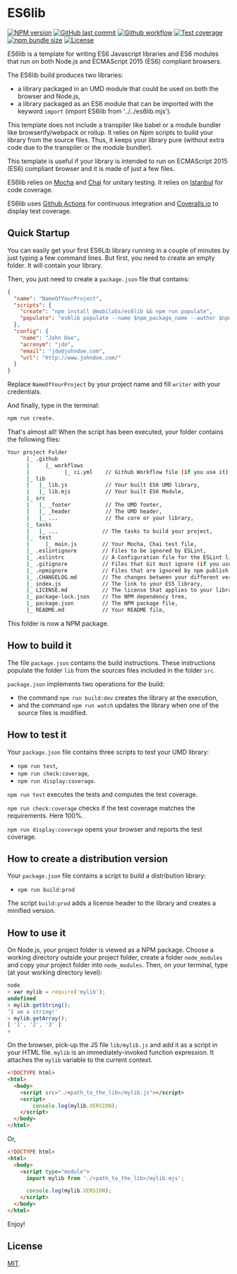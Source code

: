 # ES6lib

[![NPM version][npm-image]][npm-url]
[![GitHub last commit][commit-image]][commit-url]
[![Github workflow][ci-image]][ci-url]
[![Test coverage][coveralls-image]][coveralls-url]
[![npm bundle size][npm-bundle-size-image]][npm-bundle-size-url]
[![License][license-image]](LICENSE.md)

ES6lib is a template for writing ES6 Javascript libraries and ES6 modules that run on both Node.js and ECMAScript 2015 (ES6) compliant browsers.

The ES6lib build produces two libraries:

  * a library packaged in an UMD module that could be used on both the browser and Node.js,
  * a library packaged as an ES6 module that can be imported with the keyword `import` (import ES6lib from '../../es6lib.mjs').

This template does not include a transpiler like babel or a module bundler like browserify/webpack or rollup. It relies on Npm scripts to build your library from the source files. Thus, it keeps your library pure (without extra code due to the transpiler or the module bundler).

This template is useful if your library is intended to run on ECMAScript 2015 (ES6) compliant browser and it is made of just a few files.

ES6lib relies on [Mocha](https://mochajs.org) and [Chai](http://chaijs.com) for unitary testing. It relies on [Istanbul](https://gotwarlost.github.io/istanbul/) for code coverage.

ES6lib uses [Github Actions](https://docs.github.com/en/actions) for continuous integration and [Coveralls.io](https://coveralls.io) to display test coverage.


## Quick Startup

You can easily get your first ES6Lib library running in a couple of minutes by just typing a few command lines. But first, you need to create an empty folder. It will contain your library.

Then, you just need to create a `package.json` file that contains:

```json
{
  "name": "NameOfYourProject",
  "scripts": {
    "create": "npm install @mobilabs/es6lib && npm run populate",
    "populate": "es6lib populate --name $npm_package_name --author $npm_package_config_name --acronym $npm_package_config_acronym --email $npm_package_config_email --url $npm_package_config_url && npm install && npm run build:dev && npm run test && npm run report"
  },
  "config": {
    "name": "John Doe",
    "acronym": "jdo",
    "email": "jdo@johndoe.com",
    "url": "http://www.johndoe.com/"
  }
}
```
Replace `NameOfYourProject` by your project name and fill `writer` with your credentials.

And finally, type in the terminal:

```bash
npm run create.
```

That's almost all! When the script has been executed, your folder contains the following files:

```bash
Your project Folder
      |_ .github
      |     |_ workflows
      |           |_ ci.yml    // Github Workflow file (if you use it),
      |_ lib
      |   |_ lib.js            // Your built ES6 UMD library,
      |   |_ lib.mjs           // Your built ES6 Module,   
      |_ src
      |   |_ _footer           // The UMD footer,
      |   |_ _header           // The UMD header,
      |   |_ ...               // The core or your library,
      |_ tasks
      |   |_ ...              // The tasks to build your project,
      |_  test
      |     |_ main.js        // Your Mocha, Chai test file,
      |_ .eslintignore        // Files to be ignored by ESLint,
      |_ .eslintrc            // A Configuration file for the ESLint linter tool (if you use it),
      |_ .gitignore           // Files that Git must ignore (if you use git),
      |_ .npmignore           // Files that are ignored by npm publish,
      |_ .CHANGELOG.md        // The changes between your different versions,
      |_ index.js             // The link to your ES5 library,
      |_ LICENSE.md           // The license that applies to your library (here MIT),
      |_ package-lock.json    // The NPM dependency tree,
      |_ package.json         // The NPM package file,
      |_ README.md            // Your README file,
```

This folder is now a NPM package.


## How to build it

The file `package.json` contains the build instructions. These instructions populate the folder `lib` from the sources files included in the folder `src`.

`package.json` implements two operations for the build:
  * the command `npm run build:dev` creates the library at the execution,
  * and the command `npm run watch` updates the library when one of the source files is modified.


## How to test it

Your `package.json` file contains three scripts to test your UMD library:

  * `npm run test`,
  * `npm run check:coverage`,
  * `npm run display:coverage`.

`npm run test` executes the tests and computes the test coverage.

`npm run check:coverage` checks if the test coverage matches the requirements. Here 100%.

`npm run display:coverage` opens your browser and reports the test coverage.


## How to create a distribution version

Your `package.json` file contains a script to build a distribution library:

  * `npm run build:prod`

The script `build:prod` adds a license header to the library and creates a minified version.


## How to use it

On Node.js, your project folder is viewed as a NPM package. Choose a working directory outside your project folder, create a folder `node_modules` and copy your project folder into `node_modules`. Then, on your terminal, type (at your working directory level):

```js
node
> var mylib = require('mylib');
undefined
> mylib.getString();
'I am a string!'
> mylib.getArray();
[ '1', '2', '3' ]
>
```

On the browser, pick-up the JS file `lib/mylib.js` and add it as a script in your HTML file. `mylib` is an immediately-invoked function expression. It attaches the `mylib` variable to the current context.

```html
<!DOCTYPE html>
<html>
  <body>
    <script src="./<path_to_the_lib>/mylib.js"></script>
    <script>
    	console.log(mylib.VERSION);
    </script>
  </body>
</html>
```

Or,

```html
<!DOCTYPE html>
<html>
  <body>
    <script type="module">
      import mylib from './<path_to_the_lib>/mylib.mjs';

      console.log(mylib.VERSION);
    </script>
  </body>
</html>
```

Enjoy!

## License

[MIT](LICENSE.md).

<!--- URls -->

[npm-image]: https://img.shields.io/npm/v/@mobilabs/es6lib.svg?logo=npm&logoColor=fff&label=NPM+package
[release-image]: https://img.shields.io/github/release/jclo/es6lib.svg?include_prereleases
[commit-image]: https://img.shields.io/github/last-commit/jclo/es6lib.svg?logo=github
[ci-image]: https://github.com/jclo/es6lib/actions/workflows/ci.yml/badge.svg
[coveralls-image]: https://img.shields.io/coveralls/jclo/es6lib/master.svg?&logo=coveralls
[npm-bundle-size-image]: https://img.shields.io/bundlephobia/minzip/@mobilabs/es6lib.svg
[license-image]: https://img.shields.io/npm/l/@mobilabs/es6lib.svg

[npm-url]: https://www.npmjs.com/package/@mobilabs/es6lib
[release-url]: https://github.com/jclo/es6lib/tags
[commit-url]: https://github.com/jclo/es6lib/commits/master
[ci-url]: https://github.com/jclo/es6lib/actions/workflows/ci.yml
[coveralls-url]: https://coveralls.io/github/jclo/es6lib?branch=master
[license-url]: http://opensource.org/licenses/MIT
[npm-bundle-size-url]: https://img.shields.io/bundlephobia/minzip/@mobilabs/es6lib
